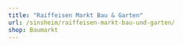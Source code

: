 ```yaml
---
title: "Raiffeisen Markt Bau & Garten"
url: /sinsheim/raiffeisen-markt-bau-und-garten/
shop: Baumarkt
---
```

